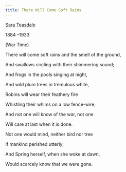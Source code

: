 ```yaml
---
title: There Will Come Soft Rains
---
```


[Sara Teasdale](https://poets.org/poet/sara-teasdale)

1884 –1933

(War Time)

There will come soft rains and the smell of the ground,  

And swallows circling with their shimmering sound;

And frogs in the pools singing at night,  

And wild plum trees in tremulous white,

Robins will wear their feathery fire  

Whistling their whims on a low fence-wire;

And not one will know of the war, not one  

Will care at last when it is done.

Not one would mind, neither bird nor tree  

If mankind perished utterly;

And Spring herself, when she woke at dawn,  

Would scarcely know that we were gone.
